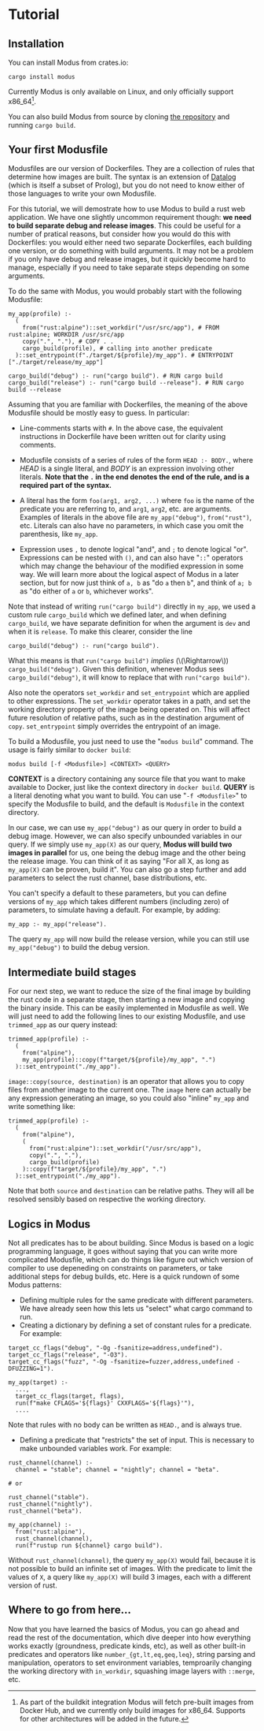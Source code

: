 # Tutorial

## Installation

You can install Modus from crates.io:

```
cargo install modus
```

Currently Modus is only available on Linux, and only officially support x86_64[^x86_why].

<!-- TODO: release this crate -->

You can also build Modus from source by cloning [the repository](https://github.com/modus-continens/modus) and running `cargo build`.

## Your first Modusfile

Modusfiles are our version of Dockerfiles. They are a collection of rules that determine how images are built. The syntax is an extension of [Datalog](https://en.wikipedia.org/wiki/Datalog) (which is itself a subset of Prolog), but you do not need to know either of those languages to write your own Modusfile.

For this tutorial, we will demostrate how to use Modus to build a rust web application. We have one slightly uncommon requirement though: **we need to build separate debug and release images**. This could be useful for a number of pratical reasons, but consider how you would do this with Dockerfiles: you would either need two separate Dockerfiles, each building one version, or do something with build arguments. It may not be a problem if you only have debug and release images, but it quickly become hard to manage, especially if you need to take separate steps depending on some arguments.

To do the same with Modus, you would probably start with the following Modusfile:

```Modusfile
my_app(profile) :-
  (
    from("rust:alpine")::set_workdir("/usr/src/app"), # FROM rust:alpine; WORKDIR /usr/src/app
    copy(".", "."), # COPY . .
    cargo_build(profile), # calling into another predicate
  )::set_entrypoint(f"./target/${profile}/my_app"). # ENTRYPOINT ["./target/release/my_app"]

cargo_build("debug") :- run("cargo build"). # RUN cargo build
cargo_build("release") :- run("cargo build --release"). # RUN cargo build --release
```

Assuming that you are familiar with Dockerfiles, the meaning of the above Modusfile should be mostly easy to guess. In particular:

* Line-comments starts with `#`. In the above case, the equivalent instructions in Dockerfile have been written out for clarity using comments.

* Modusfile consists of a series of rules of the form `HEAD :- BODY.`, where *HEAD* is a single literal, and *BODY* is an expression involving other literals. **Note that the `.` in the end denotes the end of the rule, and is a required part of the syntax.**

* A literal has the form `foo(arg1, arg2, ...)` where `foo` is the name of the predicate you are referring to, and `arg1`, `arg2`, etc. are arguments. Examples of literals in the above file are `my_app("debug")`, `from("rust")`, etc. Literals can also have no parameters, in which case you omit the parenthesis, like `my_app`.

* Expression uses `,` to denote logical "and", and `;` to denote logical "or". Expressions can be nested with `()`, and can also have "`::`" operators which may change the behaviour of the modified expression in some way. We will learn more about the logical aspect of Modus in a later section, but for now just think of `a, b` as "do `a` then `b`", and think of `a; b` as "do either of `a` or `b`, whichever works".

Note that instead of writing `run("cargo build")` directly in `my_app`, we used a custom rule `cargo_build` which we defined later, and when defining `cargo_build`, we have separate definition for when the argument is `dev` and when it is `release`. To make this clearer, consider the line

```Modusfile
cargo_build("debug") :- run("cargo build").
```

What this means is that `run("cargo build")` *implies* (\\(\Rightarrow\\)) `cargo_build("debug")`. Given this definition, whenever Modus sees `cargo_build("debug")`, it will know to replace that with `run("cargo build")`.

Also note the operators `set_workdir` and `set_entrypoint` which are applied to other expressions. The `set_workdir` operator takes in a path, and set the working directory property of the image being operated on. This will affect future resolution of relative paths, such as in the destination argument of `copy`. `set_entrypoint` simply overrides the entrypoint of an image.

To build a Modusfile, you just need to use the "`modus build`" command. The usage is fairly similar to `docker build`:

```
modus build [-f <Modusfile>] <CONTEXT> <QUERY>
```

**CONTEXT** is a directory containing any source file that you want to make available to Docker, just like the context directory in `docker build`. **QUERY** is a literal denoting what you want to build. You can use "`-f <Modusfile>`" to specify the Modusfile to build, and the default is `Modusfile` in the context directory.

In our case, we can use `my_app("debug")` as our query in order to build a debug image. However, we can also specify unbounded variables in our query. If we simply use `my_app(X)` as our query, **Modus will build two images in parallel** for us, one being the debug image and the other being the release image. You can think of it as saying "For all X, as long as `my_app(X)` can be proven, build it". You can also go a step further and add parameters to select the rust channel, base distributions, etc.

You can't specify a default to these parameters, but you can define versions of `my_app` which takes different numbers (including zero) of parameters, to simulate having a default. For example, by adding:

```Modusfile
my_app :- my_app("release").
```

The query `my_app` will now build the release version, while you can still use `my_app("debug")` to build the debug version.

## Intermediate build stages

For our next step, we want to reduce the size of the final image by building the rust code in a separate stage, then starting a new image and copying the binary inside. This can be easily implemented in Modusfile as well. We will just need to add the following lines to our existing Modusfile, and use `trimmed_app` as our query instead:

```Modusfile
trimmed_app(profile) :-
  (
    from("alpine"),
    my_app(profile)::copy(f"target/${profile}/my_app", ".")
  )::set_entrypoint("./my_app").
```

`image::copy(source, destination)` is an operator that allows you to copy files from another image to the current one. The `image` here can actually be any expression generating an image, so you could also "inline" `my_app` and write something like:

```Modusfile
trimmed_app(profile) :-
  (
    from("alpine"),
    (
      from("rust:alpine")::set_workdir("/usr/src/app"),
      copy(".", "."),
      cargo_build(profile)
    )::copy(f"target/${profile}/my_app", ".")
  )::set_entrypoint("./my_app").
```

Note that both `source` and `destination` can be relative paths. They will all be resolved sensibly based on respective the working directory.

## Logics in Modus

Not all predicates has to be about building. Since Modus is based on a logic programming language, it goes without saying that you can write more complicated Modusfile, which can do things like figure out which version of compiler to use depeneding on constraints on parameters, or take additional steps for debug builds, etc. Here is a quick rundown of some Modus patterns:

* Defining multiple rules for the same predicate with different parameters. We have already seen how this lets us "select" what cargo command to run.
* Creating a dictionary by defining a set of constant rules for a predicate. For example:

```Modusfile
target_cc_flags("debug", "-Og -fsanitize=address,undefined").
target_cc_flags("release", "-O3").
target_cc_flags("fuzz", "-Og -fsanitize=fuzzer,address,undefined -DFUZZING=1").

my_app(target) :-
  ...,
  target_cc_flags(target, flags),
  run(f"make CFLAGS='${flags}' CXXFLAGS='${flags}'"),
  ....
```

Note that rules with no body can be written as `HEAD.`, and is always true.

* Defining a predicate that "restricts" the set of input. This is necessary to make unbounded variables work. For example:

```Modusfile
rust_channel(channel) :-
  channel = "stable"; channel = "nightly"; channel = "beta".

# or

rust_channel("stable").
rust_channel("nightly").
rust_channel("beta").

my_app(channel) :-
  from("rust:alpine"),
  rust_channel(channel),
  run(f"rustup run ${channel} cargo build").
```

Without `rust_channel(channel)`, the query `my_app(X)` would fail, because it is not possible to build an infinite set of images. With the predicate to limit the values of `X`, a query like `my_app(X)` will build 3 images, each with a different version of rust.

## Where to go from here&hellip;

Now that you have learned the basics of Modus, you can go ahead and read the rest of the documentation, which dive deeper into how everything works exactly (groundness, predicate kinds, etc), as well as other built-in predicates and operators like `number_{gt,lt,eq,geq,leq}`, string parsing and manipulation, operators to set environment variables, temproarily changing the working directory with `in_workdir`, squashing image layers with `::merge`, etc.

[^x86_why]: As part of the buildkit integration Modus will fetch pre-built images from Docker Hub, and we currently only build images for x86_64. Supports for other architectures will be added in the future.
